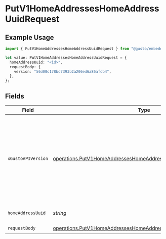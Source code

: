 # PutV1HomeAddressesHomeAddressUuidRequest

## Example Usage

```typescript
import { PutV1HomeAddressesHomeAddressUuidRequest } from "@gusto/embedded-api/models/operations/putv1homeaddresseshomeaddressuuid.js";

let value: PutV1HomeAddressesHomeAddressUuidRequest = {
  homeAddressUuid: "<id>",
  requestBody: {
    version: "56d00c178bc7393b2a206ed6a86afcb4",
  },
};
```

## Fields

| Field                                                                                                                                                                                                                        | Type                                                                                                                                                                                                                         | Required                                                                                                                                                                                                                     | Description                                                                                                                                                                                                                  |
| ---------------------------------------------------------------------------------------------------------------------------------------------------------------------------------------------------------------------------- | ---------------------------------------------------------------------------------------------------------------------------------------------------------------------------------------------------------------------------- | ---------------------------------------------------------------------------------------------------------------------------------------------------------------------------------------------------------------------------- | ---------------------------------------------------------------------------------------------------------------------------------------------------------------------------------------------------------------------------- |
| `xGustoAPIVersion`                                                                                                                                                                                                           | [operations.PutV1HomeAddressesHomeAddressUuidHeaderXGustoAPIVersion](../../models/operations/putv1homeaddresseshomeaddressuuidheaderxgustoapiversion.md)                                                                     | :heavy_minus_sign:                                                                                                                                                                                                           | Determines the date-based API version associated with your API call. If none is provided, your application's [minimum API version](https://docs.gusto.com/embedded-payroll/docs/api-versioning#minimum-api-version) is used. |
| `homeAddressUuid`                                                                                                                                                                                                            | *string*                                                                                                                                                                                                                     | :heavy_check_mark:                                                                                                                                                                                                           | The UUID of the home address                                                                                                                                                                                                 |
| `requestBody`                                                                                                                                                                                                                | [operations.PutV1HomeAddressesHomeAddressUuidRequestBody](../../models/operations/putv1homeaddresseshomeaddressuuidrequestbody.md)                                                                                           | :heavy_check_mark:                                                                                                                                                                                                           | N/A                                                                                                                                                                                                                          |